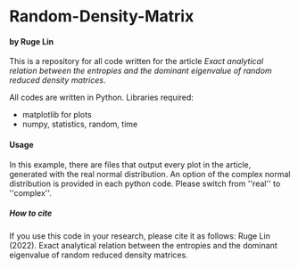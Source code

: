 # Random-Density-Matrix

#### by  Ruge Lin

This is a repository for all code written for the article *Exact analytical relation between the entropies and the dominant eigenvalue of random reduced density matrices*. 

All codes are written in Python. Libraries required:

  - matplotlib for plots
  - numpy, statistics, random, time

#### Usage
In this example, there are files that output every plot in the article, generated with the real normal distribution.
An option of the complex normal distribution is provided in each python code. Please switch from ''real'' to ''complex''.

##### How to cite

If you use this code in your research, please cite it as follows:
Ruge Lin (2022). Exact analytical relation between the entropies and the dominant eigenvalue of random reduced density matrices.
